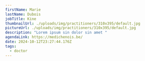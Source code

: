 ```yaml
---
firstName: Marie
lastName: Dubois
jobTitle: Kine
thumbnailUrl: ./uploads/img/practitioners/310x395/default.jpg
pictureUrl: ./uploads/img/practitioners/310x395/default.jpg
description: "Lorem ipsum sin dolor sin amet "
agendaLink: https://medichenois.be/
date: 2024-10-12T23:27:44.176Z
tags:
  - doctor
---
```

